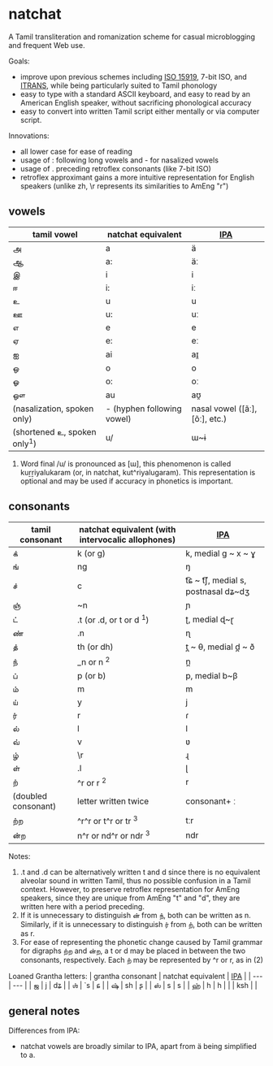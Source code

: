 # natchat
A Tamil transliteration and romanization scheme for casual microblogging and frequent Web use.

Goals:
- improve upon previous schemes including [ISO 15919](https://en.wikipedia.org/wiki/ISO_15919), 7-bit ISO, and [ITRANS](https://en.wikipedia.org/wiki/ITRANS), while being particularly suited to Tamil phonology
- easy to type with a standard ASCII keyboard, and easy to read by an American English speaker, without sacrificing phonological accuracy
- easy to convert into written Tamil script either mentally or via computer script.

Innovations:
- all lower case for ease of reading
- usage of : following long vowels and - for nasalized vowels
- usage of . preceding retroflex consonants (like 7-bit ISO)
- retroflex approximant gains a more intuitive representation for English speakers (unlike zh, \r represents its similarities to AmEng "r")

## vowels

| tamil vowel | natchat equivalent | [IPA](https://en.wikipedia.org/wiki/Help:IPA/Tamil) |
| --- | --- | --- |
| அ | a | ä |
| ஆ | a: | äː |
| இ | i | i |
| ஈ | i: | iː |
| உ | u | u |
| ஊ | u: | uː |
| எ | e | e |
| ஏ | e: | eː |
| ஐ | ai | aɪ̯ |
| ஒ | o | o |
| ஓ | o: | oː |
| ஔ | au | aʊ̯ |
| (nasalization, spoken only) | - (hyphen following vowel) | nasal vowel ([ãː], [õː], etc.) |
| (shortened உ, spoken only<sup>1</sup>) | u/ | ɯ~ɨ |

1. Word final /u/ is pronounced as [ɯ], this phenomenon is called kuṟṟiyalukaram (or, in natchat, kut^riyalugaram). This representation is optional and may be used if accuracy in phonetics is important.

## consonants

| tamil consonant | natchat equivalent (with intervocalic allophones) | [IPA](https://en.wikipedia.org/wiki/Help:IPA/Tamil) |
| --- | --- | --- |
| க் | k (or g) | k, medial g ~ x ~ ɣ |
| ங் | ng | ŋ |
| ச் | c  | t͡ɕ ~ t͡ʃ, medial s, postnasal dʑ~dʒ |
| ஞ் | ~n | ɲ |
| ட் | .t (or .d, or t or d <sup>1</sup>) | ʈ, medial ɖ~ɽ |
| ண் | .n | ɳ |
| த் | th (or dh) | t̪ ~ θ, medial d̪ ~ ð |
| ந் | _n or n <sup>2</sup> | n̪ |
| ப் | p (or b) | p, medial b~β |
| ம் | m | m |
| ய் | y | j |
| ர் | r | ɾ |
| ல் | l | l |
| வ் | v | ʋ |
| ழ் | \r | ɻ |
| ள் | .l | ɭ |
| ற் | ^r or r <sup>2</sup> | r |
| (doubled consonant) | letter written twice | consonant+ ː|
| ற்ற | ^r^r or t^r or tr <sup>3</sup> | tːr |
| ன்ற | n^r or nd^r or ndr <sup>3</sup> | ndr |

Notes:
1. .t and .d can be alternatively written t and d since there is no equivalent alveolar sound in written Tamil, thus no possible confusion in a Tamil context. However, to preserve retroflex representation for AmEng speakers, since they are unique from AmEng "t" and "d", they are written here with a period preceding.
2. If it is unnecessary to distinguish ன் from ந், both can be written as n. Similarly, if it is unnecessary to distinguish ர் from ற், both can be written as r.
3. For ease of representing the phonetic change caused by Tamil grammar for digraphs ற்ற and ன்ற, a t or d may be placed in between the two consonants, respectively. Each ற் may be represented by ^r or r, as in (2)

Loaned Grantha letters:
| grantha consonant | natchat equivalent | [IPA](https://en.wikipedia.org/wiki/Help:IPA/Tamil) |
| --- | --- |
| ஜ | j | dʑ |
| ஶ் | `s | ɕ |
| ஷ் | sh | ʂ |
| ஸ் | s | s |
| ஹ் | h | h |
|  | ksh |  |

## general notes
Differences from IPA:
- natchat vowels are broadly similar to IPA, apart from ä being simplified to a.
